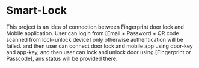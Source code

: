 # Smart-Lock
This project is an idea of connection between Fingerprint door lock and Mobile application. User can login from [Email + Password + QR code scanned from lock-unlock device] only otherwise authentication will be failed. and then user can connect door lock and mobile app using door-key and app-key, and then user can lock and unlock door using [Fingerprint or Passcode], ans status will be provided there.
